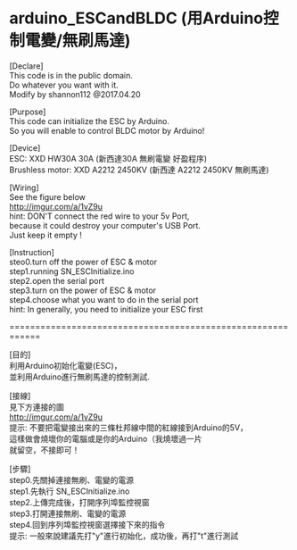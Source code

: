# arduino_ESCandBLDC (用Arduino控制電變/無刷馬達)
[Declare]  
This code is in the public domain.  
Do whatever you want with it.  
Modify by shannon112 @2017.04.20  
  
[Purpose]  
This code can initialize the ESC by Arduino.  
So you will enable to control BLDC motor by Arduino! 
  
[Device]  
ESC: XXD HW30A 30A (新西達30A 無刷電變 好盈程序)  
Brushless motor: XXD A2212 2450KV (新西達 A2212 2450KV 無刷馬達)  
   
[Wiring]  
See the figure below    
http://imgur.com/a/1vZ9u   
hint: DON'T connect the red wire to your 5v Port,  
because it could destroy your computer's USB Port.  
Just keep it empty !  
  
[Instruction]  
steo0.turn off the power of ESC & motor  
step1.running SN_ESCInitialize.ino   
step2.open the serial port  
step3.turn on the power of ESC & motor  
step4.choose what you want to do in the serial port  
hint: In generally, you need to initialize your ESC first  
  
============================================================  
  
[目的]  
利用Arduino初始化電變(ESC)，  
並利用Arduino進行無刷馬達的控制測試.  
   
[接線]   
見下方連接的圖  
http://imgur.com/a/1vZ9u    
提示: 不要把電變接出來的三條杜邦線中間的紅線接到Arduino的5V，  
這樣做會燒壞你的電腦或是你的Arduino（我燒壞過一片  
就留空，不接即可！  
  
[步驟]  
step0.先關掉連接無刷、電變的電源  
step1.先執行 SN_ESCInitialize.ino  
step2.上傳完成後，打開序列埠監控視窗   
step3.打開連接無刷、電變的電源  
step4.回到序列埠監控視窗選擇接下來的指令  
提示: 一般來說建議先打"y"進行初始化，成功後，再打"t"進行測試  
